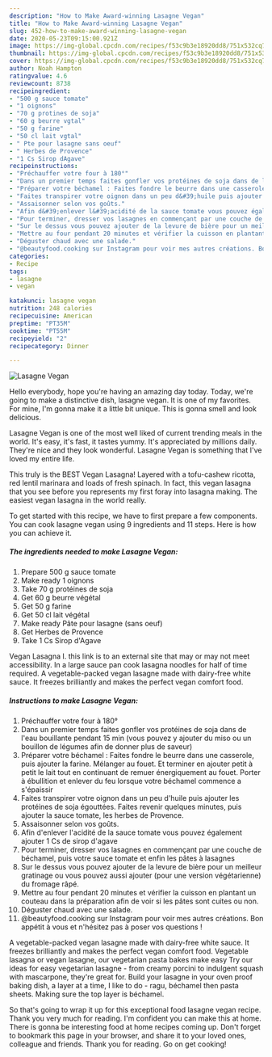 ```yaml
---
description: "How to Make Award-winning Lasagne Vegan"
title: "How to Make Award-winning Lasagne Vegan"
slug: 452-how-to-make-award-winning-lasagne-vegan
date: 2020-05-23T09:15:00.921Z
image: https://img-global.cpcdn.com/recipes/f53c9b3e18920dd8/751x532cq70/lasagne-vegan-photo-principale-de-la-recette.jpg
thumbnail: https://img-global.cpcdn.com/recipes/f53c9b3e18920dd8/751x532cq70/lasagne-vegan-photo-principale-de-la-recette.jpg
cover: https://img-global.cpcdn.com/recipes/f53c9b3e18920dd8/751x532cq70/lasagne-vegan-photo-principale-de-la-recette.jpg
author: Noah Hampton
ratingvalue: 4.6
reviewcount: 8738
recipeingredient:
- "500 g sauce tomate"
- "1 oignons"
- "70 g protines de soja"
- "60 g beurre vgtal"
- "50 g farine"
- "50 cl lait vgtal"
- " Pte pour lasagne sans oeuf"
- " Herbes de Provence"
- "1 Cs Sirop dAgave"
recipeinstructions:
- "Préchauffer votre four à 180°"
- "Dans un premier temps faites gonfler vos protéines de soja dans de l&#39;eau bouillante pendant 15 min (vous pouvez y ajouter du miso ou un bouillon de légumes afin de donner plus de saveur)"
- "Préparer votre béchamel : Faites fondre le beurre dans une casserole, puis ajouter la farine. Mélanger au fouet. Et terminer en ajouter petit à petit le lait tout en continuant de remuer énergiquement au fouet. Porter à ébullition et enlever du feu lorsque votre béchamel commence a s&#39;épaissir"
- "Faites transpirer votre oignon dans un peu d&#39;huile puis ajouter les protéines de soja égouttées. Faites revenir quelques minutes, puis ajouter la sauce tomate, les herbes de Provence."
- "Assaisonner selon vos goûts."
- "Afin d&#39;enlever l&#39;acidité de la sauce tomate vous pouvez également ajouter 1 Cs de sirop d&#39;agave"
- "Pour terminer, dresser vos lasagnes en commençant par une couche de béchamel, puis votre sauce tomate et enfin les pâtes à lasagnes"
- "Sur le dessus vous pouvez ajouter de la levure de bière pour un meilleur gratinage ou vous pouvez aussi ajouter (pour une version végétarienne) du fromage râpé."
- "Mettre au four pendant 20 minutes et vérifier la cuisson en plantant un couteau dans la préparation afin de voir si les pâtes sont cuites ou non."
- "Déguster chaud avec une salade."
- "@beautyfood.cooking sur Instagram pour voir mes autres créations. Bon appétit à vous et n&#39;hésitez pas à poser vos questions !"
categories:
- Recipe
tags:
- lasagne
- vegan

katakunci: lasagne vegan 
nutrition: 248 calories
recipecuisine: American
preptime: "PT35M"
cooktime: "PT55M"
recipeyield: "2"
recipecategory: Dinner

---
```



![Lasagne Vegan](https://img-global.cpcdn.com/recipes/f53c9b3e18920dd8/751x532cq70/lasagne-vegan-photo-principale-de-la-recette.jpg)

Hello everybody, hope you're having an amazing day today. Today, we're going to make a distinctive dish, lasagne vegan. It is one of my favorites. For mine, I'm gonna make it a little bit unique. This is gonna smell and look delicious.

Lasagne Vegan is one of the most well liked of current trending meals in the world. It's easy, it's fast, it tastes yummy. It's appreciated by millions daily. They're nice and they look wonderful. Lasagne Vegan is something that I've loved my entire life.

This truly is the BEST Vegan Lasagna! Layered with a tofu-cashew ricotta, red lentil marinara and loads of fresh spinach. In fact, this vegan lasagna that you see before you represents my first foray into lasagna making. The easiest vegan lasagna in the world really.


To get started with this recipe, we have to first prepare a few components. You can cook lasagne vegan using 9 ingredients and 11 steps. Here is how you can achieve it.

<!--inarticleads1-->

##### The ingredients needed to make Lasagne Vegan:

1. Prepare 500 g sauce tomate
1. Make ready 1 oignons
1. Take 70 g protéines de soja
1. Get 60 g beurre végétal
1. Get 50 g farine
1. Get 50 cl lait végétal
1. Make ready  Pâte pour lasagne (sans oeuf)
1. Get  Herbes de Provence
1. Take 1 Cs Sirop d&#39;Agave


Vegan Lasagna I. this link is to an external site that may or may not meet accessibility. In a large sauce pan cook lasagna noodles for half of time required. A vegetable-packed vegan lasagne made with dairy-free white sauce. It freezes brilliantly and makes the perfect vegan comfort food. 

<!--inarticleads2-->

##### Instructions to make Lasagne Vegan:

1. Préchauffer votre four à 180°
1. Dans un premier temps faites gonfler vos protéines de soja dans de l&#39;eau bouillante pendant 15 min (vous pouvez y ajouter du miso ou un bouillon de légumes afin de donner plus de saveur)
1. Préparer votre béchamel : Faites fondre le beurre dans une casserole, puis ajouter la farine. Mélanger au fouet. Et terminer en ajouter petit à petit le lait tout en continuant de remuer énergiquement au fouet. Porter à ébullition et enlever du feu lorsque votre béchamel commence a s&#39;épaissir
1. Faites transpirer votre oignon dans un peu d&#39;huile puis ajouter les protéines de soja égouttées. Faites revenir quelques minutes, puis ajouter la sauce tomate, les herbes de Provence.
1. Assaisonner selon vos goûts.
1. Afin d&#39;enlever l&#39;acidité de la sauce tomate vous pouvez également ajouter 1 Cs de sirop d&#39;agave
1. Pour terminer, dresser vos lasagnes en commençant par une couche de béchamel, puis votre sauce tomate et enfin les pâtes à lasagnes
1. Sur le dessus vous pouvez ajouter de la levure de bière pour un meilleur gratinage ou vous pouvez aussi ajouter (pour une version végétarienne) du fromage râpé.
1. Mettre au four pendant 20 minutes et vérifier la cuisson en plantant un couteau dans la préparation afin de voir si les pâtes sont cuites ou non.
1. Déguster chaud avec une salade.
1. @beautyfood.cooking sur Instagram pour voir mes autres créations. Bon appétit à vous et n&#39;hésitez pas à poser vos questions !


A vegetable-packed vegan lasagne made with dairy-free white sauce. It freezes brilliantly and makes the perfect vegan comfort food. Vegetable lasagna or vegan lasagne, our vegetarian pasta bakes make easy Try our ideas for easy vegetarian lasagne - from creamy porcini to indulgent squash with mascarpone, they&#39;re great for. Build your lasagne in your oven proof baking dish, a layer at a time, I like to do - ragu, béchamel then pasta sheets. Making sure the top layer is béchamel. 

So that's going to wrap it up for this exceptional food lasagne vegan recipe. Thank you very much for reading. I'm confident you can make this at home. There is gonna be interesting food at home recipes coming up. Don't forget to bookmark this page in your browser, and share it to your loved ones, colleague and friends. Thank you for reading. Go on get cooking!
